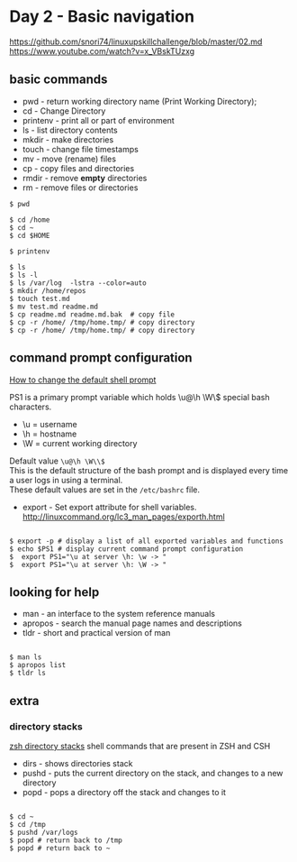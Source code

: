 # Day 2 - Basic navigation

https://github.com/snori74/linuxupskillchallenge/blob/master/02.md  
https://www.youtube.com/watch?v=x_VBskTUzxg  

## basic commands

- pwd - return working directory name (Print Working Directory);
- cd - Change Directory
- printenv - print all or part of environment
- ls - list directory contents
- mkdir - make directories
- touch - change file timestamps
- mv - move (rename) files
- cp - copy files and directories
- rmdir - remove **empty** directories
- rm - remove files or directories

```shell
$ pwd

$ cd /home
$ cd ~
$ cd $HOME

$ printenv

$ ls
$ ls -l
$ ls /var/log  -lstra --color=auto
$ mkdir /home/repos
$ touch test.md
$ mv test.md readme.md
$ cp readme.md readme.md.bak  # copy file
$ cp -r /home/ /tmp/home.tmp/ # copy directory
$ cp -r /home/ /tmp/home.tmp/ # copy directory
```

## command prompt configuration

[How to change the default shell prompt](https://access.redhat.com/solutions/505983)

PS1 is a primary prompt variable which holds \u@\h \W\\$ special bash characters.

- \u = username
- \h = hostname
- \W = current working directory
  <!-- end of the list -->

Default value `\u@\h \W\\$`  
This is the default structure of the bash prompt and is displayed every time a user logs in using a terminal.  
These default values are set in the `/etc/bashrc` file.

- export - Set export attribute for shell variables. http://linuxcommand.org/lc3_man_pages/exporth.html

```shell

$ export -p # display a list of all exported variables and functions
$ echo $PS1 # display current command prompt configuration
$  export PS1="\u at server \h: \w -> "
$  export PS1="\u at server \h: \W -> "
```

## looking for help

- man - an interface to the system reference manuals
- apropos - search the manual page names and descriptions
- tldr - short and practical version of man

```shell

$ man ls
$ apropos list
$ tldr ls
```

## extra

### directory stacks

[zsh directory stacks](http://zsh.sourceforge.net/Intro/intro_6.html)
shell commands that are present in ZSH and CSH

- dirs - shows directories stack
- pushd - puts the current directory on the stack, and changes to a new directory
- popd - pops a directory off the stack and changes to it

```shell

$ cd ~
$ cd /tmp
$ pushd /var/logs
$ popd # return back to /tmp
$ popd # return back to ~
```
